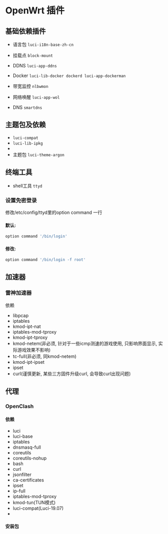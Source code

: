 # OpenWrt 插件

## 基础依赖插件

- 语言包 `luci-i18n-base-zh-cn`

- 挂载点 `block-mount`
- DDNS `luci-app-ddns`
- Docker `luci-lib-docker dockerd luci-app-dockerman`
- 带宽监控 `nlbwmon`
- 网络唤醒 `luci-app-wol`
- DNS `smartdns`

## 主题包及依赖

- `luci-compat`
- `luci-lib-ipkg`
- [](https://github.com/jerrykuku/luci-theme-argon)
- 主题包 `luci-theme-argon`

## 终端工具

- shell工具 `ttyd`

### 设置免密登录

修改/etc/config/ttyd里的option command 一行

#### 默认:

```Bash
option command '/bin/login'
```

#### 修改:

```Bash
option command '/bin/login -f root'
```

## 加速器

### 雷神加速器

依赖

- libpcap
- iptables
- kmod-ipt-nat
- iptables-mod-tproxy
- kmod-ipt-tproxy
- kmod-netem(非必须, 针对于一些icmp测速的游戏使用, 只影响界面显示, 实际游戏效果不影响)
- tc-full(非必须, 同kmod-netem)
- kmod-ipt-ipset
- ipset
- curl(谨慎更新, 某些三方固件升级curl, 会导致curl出现问题)

## 代理

### OpenClash

#### 依赖

* luci
* luci-base
* iptables
* dnsmasq-full
* coreutils
* coreutils-nohup
* bash
* curl
* jsonfilter
* ca-certificates
* ipset
* ip-full
* iptables-mod-tproxy
* kmod-tun(TUN模式)
* luci-compat(Luci-19.07)
*

#### 安装包

[](https://github.com/vernesong/OpenClash/releases)